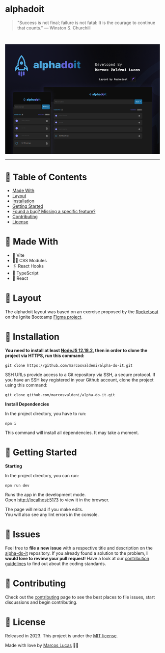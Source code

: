 # alphadoit

> "Success is not final; failure is not fatal: It is the courage to continue that counts." — Winston S. Churchill

<br />
<p align="center"><img src=".github/thumbnail.png?raw=true"/></p>

---

# :pushpin: Table of Contents
* [Made With](#rocket-made-with)
* [Layout](#handbag-layout)
* [Installation](#construction_worker-installation)
* [Getting Started](#runner-getting-started)
* [Found a bug? Missing a specific feature?](#bug-issues)
* [Contributing](#tada-contributing)
* [License](#closed_book-license)

# :rocket: Made With

* 💛 Vite
* 💅🏻 CSS Modules
* 🖇 React Hooks
* 💠 TypeScript
* 💫 React

# :handbag: Layout

The alphadoit layout was based on an exercise proposed by the [Rocketseat](https://www.rocketseat.com.br/) on the Ignite Bootcamp [Figma project](https://www.figma.com/file/0n0zDN7zbzhRbaEO74Xesx/ToDo-List/duplicate).
# :construction_worker: Installation

**You need to install at least [NodeJS 12.18.2](https://nodejs.org/), then in order to clone the project via HTTPS, run this command:**

```git clone https://github.com/marcosvaldeni/alpha-do-it.git```

SSH URLs provide access to a Git repository via SSH, a secure protocol. If you have an SSH key registered in your Github account, clone the project using this command:

```git clone github.com/marcosvaldeni/alpha-do-it.git```

**Install Dependencies**

In the project directory, you have to run:

`npm i`

This command will install all dependencies. It may take a moment.

# :runner: Getting Started

**Starting**

In the project directory, you can run:

`npm run dev`

Runs the app in the development mode.\
Open [http://localhost:5173](http://localhost:5173) to view it in the browser.

The page will reload if you make edits.\
You will also see any lint errors in the console.

# :bug: Issues

Feel free to **file a new issue** with a respective title and description on the [alpha-do-it](https://github.com/marcosvaldeni/alpha-do-it/issues) repository. If you already found a solution to the problem, **I would love to review your pull request**! Have a look at our [contribution guidelines](https://github.com/marcosvaldeni/alpha-do-it/blob/master/CONTRIBUTING.md) to find out about the coding standards.

# :tada: Contributing

Check out the [contributing](https://github.com/marcosvaldeni/alpha-do-it/blob/master/CONTRIBUTING.md) page to see the best places to file issues, start discussions and begin contributing.

# :closed_book: License

Released in 2023.
This project is under the [MIT license](https://github.com/marcosvaldeni/alpha-do-it/blob/master/LICENSE).

Made with love by [Marcos Lucas](https://github.com/marcosvaldeni) 💚🚀